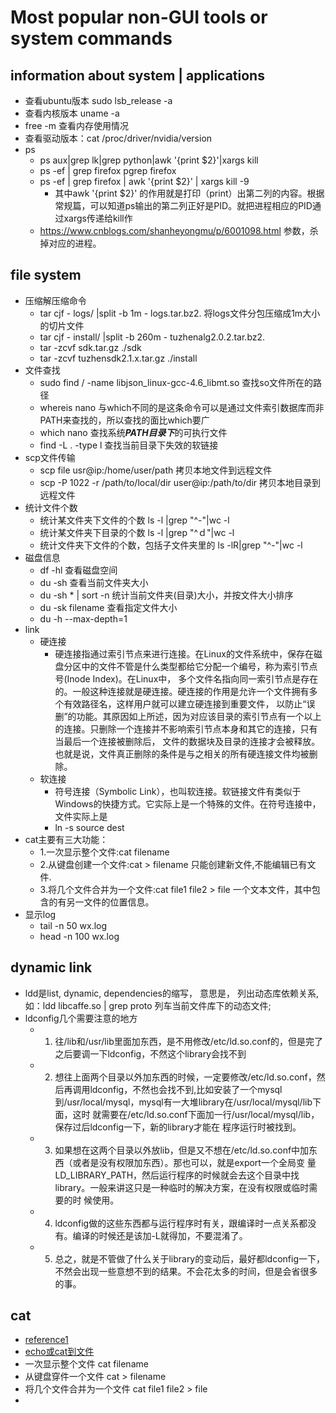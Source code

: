 # Most popular non-GUI tools or system commands

## information about system | applications
- 查看ubuntu版本 sudo lsb_release -a
- 查看内核版本 uname -a
- free -m 查看内存使用情况
- 查看驱动版本：cat /proc/driver/nvidia/version
- ps
    - ps aux|grep lk|grep python|awk '{print $2}'|xargs kill
    - ps -ef | grep firefox   pgrep firefox
    - ps -ef | grep firefox | awk '{print $2}' | xargs kill -9
        - 其中awk '{print $2}' 的作用就是打印（print）出第二列的内容。根据常规篇，可以知道ps输出的第二列正好是PID。就把进程相应的PID通过xargs传递给kill作
    - https://www.cnblogs.com/shanheyongmu/p/6001098.html
参数，杀掉对应的进程。

## file system
- 压缩解压缩命令
  - tar cjf - logs/ |split -b 1m - logs.tar.bz2. 将logs文件分包压缩成1m大小的切片文件
  - tar cjf - install/ |split -b 260m - tuzhenalg2.0.2.tar.bz2.
  - tar -zcvf sdk.tar.gz ./sdk
  - tar -zcvf tuzhensdk2.1.x.tar.gz ./install
- 文件查找
  - sudo find / -name libjson_linux-gcc-4.6_libmt.so 查找so文件所在的路径
  - whereis nano 与which不同的是这条命令可以是通过文件索引数据库而非PATH来查找的，所以查找的面比which要广
  - which nano  查找系统***PATH目录下***的可执行文件
  - find -L . -type l  查找当前目录下失效的软链接
- scp文件传输
  - scp file usr@ip:/home/user/path 拷贝本地文件到远程文件
  - scp -P 1022 -r /path/to/local/dir user@ip:/path/to/dir 拷贝本地目录到远程文件
- 统计文件个数
  - 统计某文件夹下文件的个数  ls -l |grep "^-"|wc -l
  - 统计某文件夹下目录的个数 ls -l |grep "^ｄ"|wc -l
  - 统计文件夹下文件的个数，包括子文件夹里的 ls -lR|grep "^-"|wc -l
- 磁盘信息
    - df -hl 查看磁盘空间
    - du -sh 查看当前文件夹大小
    - du -sh * | sort -n 统计当前文件夹(目录)大小，并按文件大小排序
    - du -sk filename 查看指定文件大小
    - du -h --max-depth=1
- link
    - 硬连接
        - 硬连接指通过索引节点来进行连接。在Linux的文件系统中，保存在磁盘分区中的文件不管是什么类型都给它分配一个编号，称为索引节点号(Inode Index)。在Linux中，
        多个文件名指向同一索引节点是存在的。一般这种连接就是硬连接。硬连接的作用是允许一个文件拥有多个有效路径名，这样用户就可以建立硬连接到重要文件，
        以防止“误删”的功能。其原因如上所述，因为对应该目录的索引节点有一个以上的连接。只删除一个连接并不影响索引节点本身和其它的连接，只有当最后一个连接被删除后，
        文件的数据块及目录的连接才会被释放。也就是说，文件真正删除的条件是与之相关的所有硬连接文件均被删除。
    - 软连接
        - 符号连接（Symbolic Link），也叫软连接。软链接文件有类似于Windows的快捷方式。它实际上是一个特殊的文件。在符号连接中，文件实际上是
        - ln -s source dest
- cat主要有三大功能：
    - 1.一次显示整个文件:cat filename
    - 2.从键盘创建一个文件:cat > filename 只能创建新文件,不能编辑已有文件.
    - 3.将几个文件合并为一个文件:cat file1 file2 > file 一个文本文件，其中包含的有另一文件的位置信息。
- 显示log
    - tail -n 50 wx.log
    - head -n 100 wx.log

## dynamic link 
- ldd是list, dynamic, dependencies的缩写， 意思是， 列出动态库依赖关系,如：ldd libcaffe.so | grep proto 列车当前文件库下的动态文件;
- ldconfig几个需要注意的地方 
    - 1. 往/lib和/usr/lib里面加东西，是不用修改/etc/ld.so.conf的，但是完了之后要调一下ldconfig，不然这个library会找不到 
    - 2. 想往上面两个目录以外加东西的时候，一定要修改/etc/ld.so.conf，然后再调用ldconfig，不然也会找不到,比如安装了一个mysql到/usr/local/mysql，mysql有一大堆library在/usr/local/mysql/lib下面，这时 就需要在/etc/ld.so.conf下面加一行/usr/local/mysql/lib，保存过后ldconfig一下，新的library才能在 程序运行时被找到。 
    - 3. 如果想在这两个目录以外放lib，但是又不想在/etc/ld.so.conf中加东西（或者是没有权限加东西）。那也可以，就是export一个全局变 量LD_LIBRARY_PATH，然后运行程序的时候就会去这个目录中找library。一般来讲这只是一种临时的解决方案，在没有权限或临时需要的时 候使用。 
    - 4. ldconfig做的这些东西都与运行程序时有关，跟编译时一点关系都没有。编译的时候还是该加-L就得加，不要混淆了。 
    - 5. 总之，就是不管做了什么关于library的变动后，最好都ldconfig一下，不然会出现一些意想不到的结果。不会花太多的时间，但是会省很多的事。

## cat
- [reference1](https://www.cnblogs.com/apolloren/p/jia7999.html)
- [echo或cat到文件](https://www.qttc.net/475_linux_echo_cat_to_file.html) 
- 一次显示整个文件 cat filename
- 从键盘穿件一个文件 cat > filename
- 将几个文件合并为一个文件 cat file1 file2 > file
- 